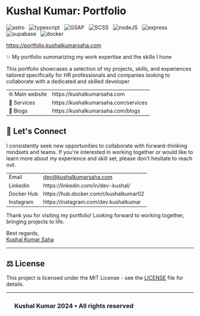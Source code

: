 # Kushal Kumar: Portfolio

<img style="height:25px" title="astro" src="https://github.com/marwin1991/profile-technology-icons/assets/54946572/397c0300-2e47-464e-81eb-6e991c9255fc" /> &nbsp;
<img style="height:26px" title="typescript" src="https://user-images.githubusercontent.com/25181517/183890598-19a0ac2d-e88a-4005-a8df-1ee36782fde1.png"/> &nbsp;
<img style="height:24px" title="GSAP" src="https://cdn.worldvectorlogo.com/logos/gsap-greensock.svg"/> &nbsp;
<img style="height:24px" title="SCSS" src="https://github.com/bcd-kushal/Kushal-Kumar/assets/96081625/c95ea671-8b33-41c9-a269-adf4d172f9cf"/> &nbsp;
<img style="height:24px" title="nodeJS" src="https://github.com/bcd-kushal/Kushal-Kumar/assets/96081625/3e08afee-1aeb-4f78-ae89-f883f31b4731"/> &nbsp;
<img style="height:25px" title="express" src="https://i.imgur.com/fZXQgWk.png" title="source: imgur.com" /> &nbsp;
<img style="height:24px" title="supabase" src="https://i.imgur.com/h56M3eS.png" title="source: imgur.com" /> &nbsp;
<img style="height:25px" title="docker" src="https://user-images.githubusercontent.com/25181517/117207330-263ba280-adf4-11eb-9b97-0ac5b40bc3be.png"/> &nbsp;

https://portfolio.kushalkumarsaha.com

✨ My portfolio summarizing my work expertise and the skills I hone

This portfolio showcases a selection of my projects, skills, and experiences tailored specifically for HR professionals and companies looking to collaborate with a dedicated and skilled developer

<table>
  <tr><td>🌐 Main website</td><td>https://kushalkumarsaha.com</td></tr>
  <tr><td>🤝 Services</td><td>https://kushalkumarsaha.com/services</td></tr>
  <tr><td>📑 Blogs</td><td>https://kushalkumarsaha.com/blogs</td></tr>
</table> 

## :speech_balloon: Let's Connect

I consistently seek new opportunities to collaborate with forward-thinking mindsets and teams. If you're interested in working together or would like to learn more about my experience and skill set, please don't hesitate to reach out.

<table>
  <tr><td>Email</td><td><a href="mailto:dev@kushalkumarsaha.com">dev@kushalkumarsaha.com</a></td></tr>
  <tr><td>Linkedin</td></td><td>https://linkedin.com/in/dev-kushal/</td></tr>
  <tr><td>Docker Hub</td><td>https://hub.docker.com/r/kushalkumar02</td></tr>
  <tr><td>Instagram</td><td>https://instagram.com/dev.kushalkumar</td></tr>
</table> 

Thank you for visiting my portfolio! Looking forward to working together, bringing projects to life.

Best regards,
<br>
<a href="https://kushalkumarsaha.com/">Kushal Kumar Saha</a>

<hr>

## ⚖️ License

This project is licensed under the MIT License - see the <a href=''>LICENSE</a> file for details.

<hr>

<h3><img title="Kushal-Kumar" width="18" src="https://raw.githubusercontent.com/bcd-kushal/bcd-kushal/main/assets/icons/dark/filled/kushalkumar_bg_dark.png"/>&nbsp;Kushal Kumar 2024 • All rights reserved </h3>
